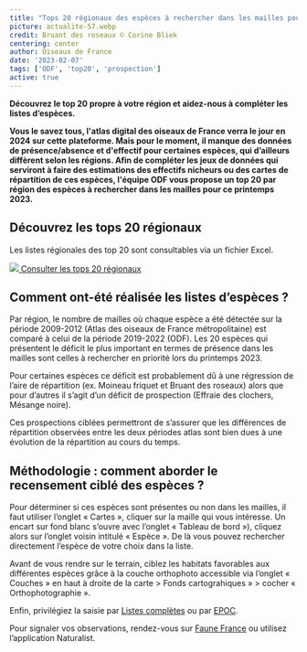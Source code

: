 ```yaml
---
title: "Tops 20 régionaux des espèces à rechercher dans les mailles pour le printemps 2023"
picture: actualite-57.webp
credit: Bruant des roseaux © Corine Bliek
centering: center
author: Oiseaux de France
date: '2023-02-07'
tags: ['ODF', 'top20', 'prospection']
active: true
---
```


**Découvrez le top 20 propre à votre région et aidez-nous à compléter les listes d’espèces.**

**Vous le savez tous, l'atlas digital des oiseaux de France verra le jour en 2024 sur cette plateforme. Mais pour le moment, il manque des données de présence/absence et d'effectif pour certaines espèces, qui d’ailleurs diffèrent selon les régions. Afin de compléter les jeux de données qui serviront à faire des estimations des effectifs nicheurs ou des cartes de répartition de ces espèces, l'équipe ODF vous propose un top 20 par région des espèces à rechercher dans les mailles pour ce printemps 2023.**

## Découvrez les tops 20 régionaux 

Les listes régionales des top 20 sont consultables via un fichier Excel.
 
<div class="ProtocolsDocumentsGrid">

  <a href="https://lpo061-my.sharepoint.com/:x:/g/personal/clemence_gaudard_lpo_fr/ERMf5667GU9Asqcni0THP68Bmj-_ZufMrFTE9qumr0YZOA?e=H7v0aN" target="_blank" class="ProtocolsDocumentsCard">
    <img class="ProtocolsDocumentsPicture" src="/news/actualite-57-excel-logo.jpg" />
    <span class="green01 fw-600"> Consulter les tops 20 régionaux </span>
  </a>

</div>

## Comment ont-été réalisée les listes d’espèces ?

Par région, le nombre de mailles où chaque espèce a été détectée sur la période 2009-2012 (Atlas des oiseaux de France métropolitaine) est comparé à celui de la période 2019-2022 (ODF). Les 20 espèces qui présentent le déficit le plus important en termes de présence dans les mailles sont celles à rechercher en priorité lors du printemps 2023. 

Pour certaines espèces ce déficit est probablement dû à une régression de l’aire de répartition (ex. Moineau friquet et Bruant des roseaux) alors que pour d’autres il s’agit d’un déficit de prospection (Effraie des clochers, Mésange noire).

Ces prospections ciblées permettront de s’assurer que les différences de répartition observées entre les deux périodes atlas sont bien dues à une évolution de la répartition au cours du temps. 


## Méthodologie : comment aborder le recensement ciblé des espèces ? 

Pour déterminer si ces espèces sont présentes ou non dans les mailles, il faut utiliser l’onglet « Cartes », cliquer sur la maille qui vous intéresse. Un encart sur fond blanc s’ouvre avec l’onglet « Tableau de bord »), cliquez alors sur l’onglet voisin intitulé « Espèce ». De là vous pouvez rechercher directement l’espèce de votre choix dans la liste. 

Avant de vous rendre sur le terrain, ciblez les habitats favorables aux différentes espèces grâce à la couche orthophoto accessible via l’onglet « Couches » en haut à droite de la carte > Fonds cartograhiques » > cocher « Orthophotographie ».  

Enfin, privilégiez la saisie par [Listes complètes]( https://www.oiseauxdefrance.org/get-involved/complete-lists) ou par [EPOC]( https://www.oiseauxdefrance.org/get-involved/epoc). 

Pour signaler vos observations, rendez-vous sur [Faune France](https://www.faune-france.org/) ou utilisez l’application Naturalist.  


